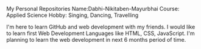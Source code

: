 
My Personal Repositories
Name:Dabhi-Nikitaben-Mayurbhai
Course: Applied Science
Hobby: Singing, Dancing, Travelling

I'm here to learn GitHub and web development with my friends. I would like to learn first Web Development Languages like HTML, CSS, JavaScript. I'm planning to learn the web development in next 6 months period of time. 
